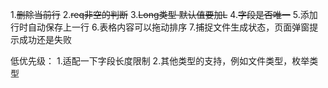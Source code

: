 1.~~删除当前行~~
2.~~req非空的判断~~
3.~~Long类型 默认值要加L~~
4.~~字段是否唯一~~
5.添加行时自动保存上一行
6.表格内容可以拖动排序
7.捕捉文件生成状态，页面弹窗提示成功还是失败


低优先级： 
1.适配一下字段长度限制
2.其他类型的支持，例如文件类型，枚举类型